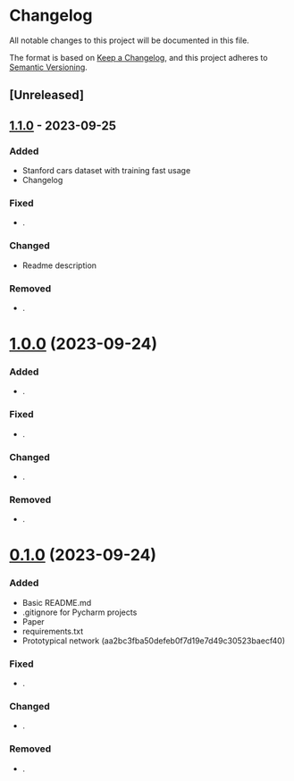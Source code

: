 # Changelog

All notable changes to this project will be documented in this file.

The format is based on [Keep a Changelog](https://keepachangelog.com/en/1.0.0/),
and this project adheres to [Semantic Versioning](https://semver.org/spec/v2.0.0.html).

## [Unreleased]

## [1.1.0](https://github.com/fabian57fabian/prototypical-networks-few-shot-learning) - 2023-09-25

### Added

- Stanford cars dataset with training fast usage
- Changelog

### Fixed

- .

### Changed

- Readme description

### Removed

- .

# [1.0.0](https://github.com/fabian57fabian/prototypical-networks-few-shot-learning/releases/tag/v1.0.0) (2023-09-24)

### Added

- .

### Fixed

- .

### Changed

- .

### Removed

- .


# [0.1.0](https://github.com/fabian57fabian/prototypical-networks-few-shot-learning/releases/tag/v1.0.0) (2023-09-24)

### Added

- Basic README.md
- .gitignore for Pycharm projects
- Paper
- requirements.txt
- Prototypical network (aa2bc3fba50defeb0f7d19e7d49c30523baecf40)

### Fixed

- .

### Changed

- .

### Removed

- .